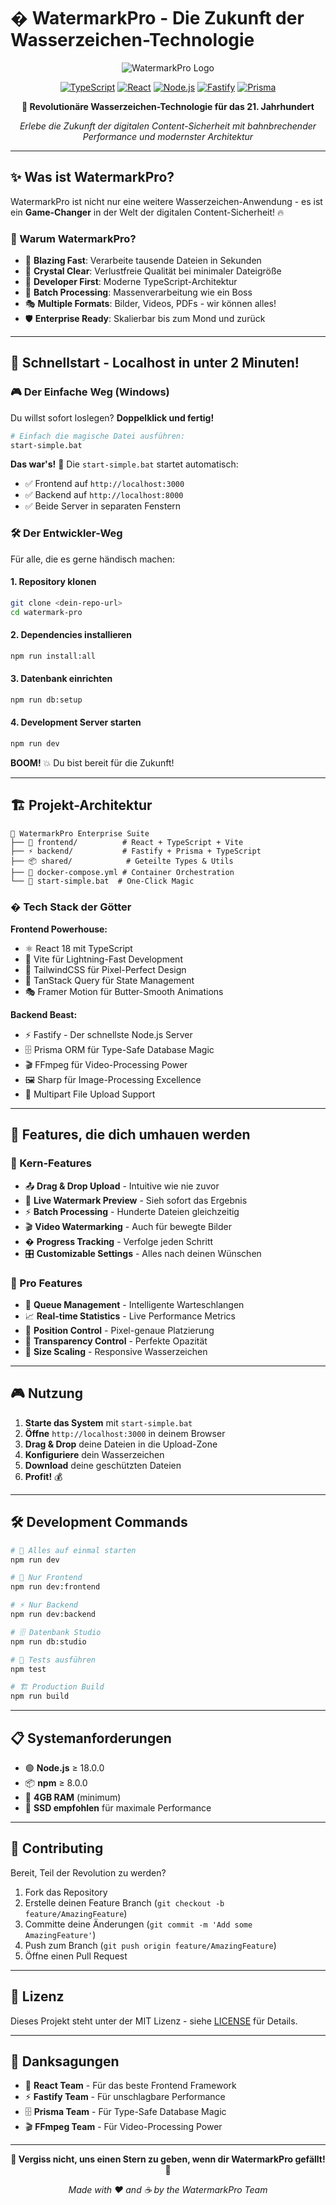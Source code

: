 # � WatermarkPro - Die Zukunft der Wasserzeichen-Technologie

<div align="center">

![WatermarkPro Logo](https://img.shields.io/badge/WatermarkPro-v1.0.0-blue?style=for-the-badge&logo=data:image/svg+xml;base64,PHN2ZyB3aWR0aD0iMjQiIGhlaWdodD0iMjQiIHZpZXdCb3g9IjAgMCAyNCAyNCIgZmlsbD0ibm9uZSIgeG1sbnM9Imh0dHA6Ly93d3cudzMub3JnLzIwMDAvc3ZnIj4KPHBhdGggZD0iTTEyIDJMMTMuMDkgOC4yNkwyMCA5TDEzLjA5IDE1Ljc0TDEyIDIyTDEwLjkxIDE1Ljc0TDQgOUwxMC45MSA4LjI2TDEyIDJaIiBmaWxsPSIjRkZGRkZGIi8+Cjwvc3ZnPgo=)

[![TypeScript](https://img.shields.io/badge/TypeScript-007ACC?style=for-the-badge&logo=typescript&logoColor=white)](https://www.typescriptlang.org/)
[![React](https://img.shields.io/badge/React-20232A?style=for-the-badge&logo=react&logoColor=61DAFB)](https://reactjs.org/)
[![Node.js](https://img.shields.io/badge/Node.js-43853D?style=for-the-badge&logo=node.js&logoColor=white)](https://nodejs.org/)
[![Fastify](https://img.shields.io/badge/Fastify-000000?style=for-the-badge&logo=fastify&logoColor=white)](https://www.fastify.io/)
[![Prisma](https://img.shields.io/badge/Prisma-3982CE?style=for-the-badge&logo=Prisma&logoColor=white)](https://prisma.io/)

**🚀 Revolutionäre Wasserzeichen-Technologie für das 21. Jahrhundert**

*Erlebe die Zukunft der digitalen Content-Sicherheit mit bahnbrechender Performance und modernster Architektur*

</div>

---

## ✨ Was ist WatermarkPro?

WatermarkPro ist nicht nur eine weitere Wasserzeichen-Anwendung - es ist ein **Game-Changer** in der Welt der digitalen Content-Sicherheit! 🔥

### 🎯 Warum WatermarkPro?

- 🚀 **Blazing Fast**: Verarbeite tausende Dateien in Sekunden
- 🎨 **Crystal Clear**: Verlustfreie Qualität bei minimaler Dateigröße
- 🔧 **Developer First**: Moderne TypeScript-Architektur
- 🌊 **Batch Processing**: Massenverarbeitung wie ein Boss
- 🎭 **Multiple Formats**: Bilder, Videos, PDFs - wir können alles!
- 🛡️ **Enterprise Ready**: Skalierbar bis zum Mond und zurück

---

## 🚀 Schnellstart - Localhost in unter 2 Minuten!

### 🎮 Der Einfache Weg (Windows)

Du willst sofort loslegen? **Doppelklick und fertig!** 

```bash
# Einfach die magische Datei ausführen:
start-simple.bat
```

**Das war's!** 🎉 Die `start-simple.bat` startet automatisch:
- ✅ Frontend auf `http://localhost:3000`
- ✅ Backend auf `http://localhost:8000`
- ✅ Beide Server in separaten Fenstern

### 🛠️ Der Entwickler-Weg

Für alle, die es gerne händisch machen:

#### 1. Repository klonen
```bash
git clone <dein-repo-url>
cd watermark-pro
```

#### 2. Dependencies installieren
```bash
npm run install:all
```

#### 3. Datenbank einrichten
```bash
npm run db:setup
```

#### 4. Development Server starten
```bash
npm run dev
```

**BOOM!** 💥 Du bist bereit für die Zukunft!

---

## 🏗️ Projekt-Architektur

```
🏢 WatermarkPro Enterprise Suite
├── 🎨 frontend/          # React + TypeScript + Vite
├── ⚡ backend/           # Fastify + Prisma + TypeScript
├── 📦 shared/            # Geteilte Types & Utils
├── 🐳 docker-compose.yml # Container Orchestration
└── 🚀 start-simple.bat  # One-Click Magic
```

### � Tech Stack der Götter

**Frontend Powerhouse:**
- ⚛️ React 18 mit TypeScript
- 🚀 Vite für Lightning-Fast Development
- 🎨 TailwindCSS für Pixel-Perfect Design
- 🔄 TanStack Query für State Management
- 🎭 Framer Motion für Butter-Smooth Animations

**Backend Beast:**
- ⚡ Fastify - Der schnellste Node.js Server
- 🗄️ Prisma ORM für Type-Safe Database Magic
- 🎬 FFmpeg für Video-Processing Power
- 🖼️ Sharp für Image-Processing Excellence
- 📁 Multipart File Upload Support

---

## 🎯 Features, die dich umhauen werden

### 🌟 Kern-Features
- 📤 **Drag & Drop Upload** - Intuitive wie nie zuvor
- 🎨 **Live Watermark Preview** - Sieh sofort das Ergebnis
- ⚡ **Batch Processing** - Hunderte Dateien gleichzeitig
- 🎬 **Video Watermarking** - Auch für bewegte Bilder
- � **Progress Tracking** - Verfolge jeden Schritt
- 🎛️ **Customizable Settings** - Alles nach deinen Wünschen

### 🚀 Pro Features
- 🔄 **Queue Management** - Intelligente Warteschlangen
- 📈 **Real-time Statistics** - Live Performance Metrics
- 🎯 **Position Control** - Pixel-genaue Platzierung
- 🎨 **Transparency Control** - Perfekte Opazität
- 📏 **Size Scaling** - Responsive Wasserzeichen

---

## 🎮 Nutzung

1. **Starte das System** mit `start-simple.bat`
2. **Öffne** `http://localhost:3000` in deinem Browser
3. **Drag & Drop** deine Dateien in die Upload-Zone
4. **Konfiguriere** dein Wasserzeichen
5. **Download** deine geschützten Dateien
6. **Profit!** 💰

---

## 🛠️ Development Commands

```bash
# 🚀 Alles auf einmal starten
npm run dev

# 🎨 Nur Frontend
npm run dev:frontend

# ⚡ Nur Backend  
npm run dev:backend

# 🗄️ Datenbank Studio
npm run db:studio

# 🧪 Tests ausführen
npm test

# 🏗️ Production Build
npm run build
```

---

## 📋 Systemanforderungen

- 🟢 **Node.js** ≥ 18.0.0
- 📦 **npm** ≥ 8.0.0
- 💾 **4GB RAM** (minimum)
- 🚀 **SSD empfohlen** für maximale Performance

---

## 🤝 Contributing

Bereit, Teil der Revolution zu werden? 

1. Fork das Repository
2. Erstelle deinen Feature Branch (`git checkout -b feature/AmazingFeature`)
3. Committe deine Änderungen (`git commit -m 'Add some AmazingFeature'`)
4. Push zum Branch (`git push origin feature/AmazingFeature`)
5. Öffne einen Pull Request

---

## 📄 Lizenz

Dieses Projekt steht unter der MIT Lizenz - siehe [LICENSE](LICENSE) für Details.

---

## 🙏 Danksagungen

- 🎨 **React Team** - Für das beste Frontend Framework
- ⚡ **Fastify Team** - Für unschlagbare Performance
- 🗄️ **Prisma Team** - Für Type-Safe Database Magic
- 🎬 **FFmpeg Team** - Für Video-Processing Power

---

<div align="center">

**🌟 Vergiss nicht, uns einen Stern zu geben, wenn dir WatermarkPro gefällt! 🌟**

*Made with ❤️ and ☕ by the WatermarkPro Team*

</div> 